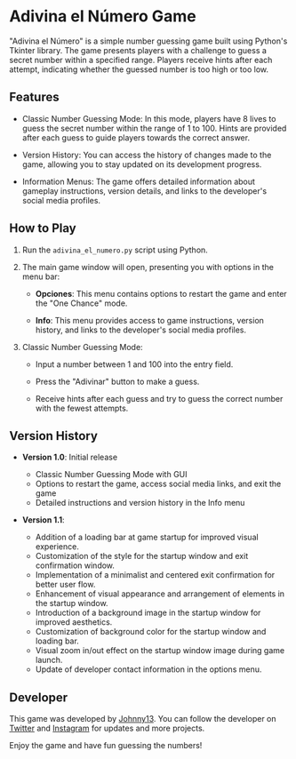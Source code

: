 # Adivina el Número Game

"Adivina el Número" is a simple number guessing game built using Python's Tkinter library. The game presents players with a challenge to guess a secret number within a specified range. Players receive hints after each attempt, indicating whether the guessed number is too high or too low.

## Features

- Classic Number Guessing Mode: In this mode, players have 8 lives to guess the secret number within the range of 1 to 100. Hints are provided after each guess to guide players towards the correct answer.

- Version History: You can access the history of changes made to the game, allowing you to stay updated on its development progress.

- Information Menus: The game offers detailed information about gameplay instructions, version details, and links to the developer's social media profiles.

## How to Play

1. Run the `adivina_el_numero.py` script using Python.

2. The main game window will open, presenting you with options in the menu bar:

   - **Opciones**: This menu contains options to restart the game and enter the "One Chance" mode.
   
   - **Info**: This menu provides access to game instructions, version history, and links to the developer's social media profiles.

3. Classic Number Guessing Mode:
   
   - Input a number between 1 and 100 into the entry field.
   
   - Press the "Adivinar" button to make a guess.
   
   - Receive hints after each guess and try to guess the correct number with the fewest attempts.


## Version History

- **Version 1.0**: Initial release
  - Classic Number Guessing Mode with GUI
  - Options to restart the game, access social media links, and exit the game
  - Detailed instructions and version history in the Info menu

- **Version 1.1**:
  - Addition of a loading bar at game startup for improved visual experience.
  - Customization of the style for the startup window and exit confirmation window.
  - Implementation of a minimalist and centered exit confirmation for better user flow.
  - Enhancement of visual appearance and arrangement of elements in the startup window.
  - Introduction of a background image in the startup window for improved aesthetics.
  - Customization of background color for the startup window and loading bar.
  - Visual zoom in/out effect on the startup window image during game launch.
  - Update of developer contact information in the options menu.

## Developer

This game was developed by [Johnny13](https://www.linkedin.com/in/johnny13/). 
You can follow the developer on [Twitter](https://twitter.com/Johnnyr1345) and [Instagram](https://www.instagram.com/johnny13.htb) for updates and more projects.

Enjoy the game and have fun guessing the numbers!
